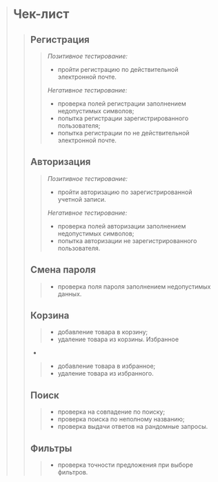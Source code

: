 >Чек-лист
>=
>
>>Регистрация
>>-
>>>*Позитивное тестирование:*
>>>* пройти регистрацию по действительной электронной почте.
>>>
>>>*Негативное тестирование:*
>>>* проверка полей регистрации заполнением недопустимых символов;
>>>* попытка регистрации зарегистрированного пользователя;
>>>* попытка регистрации по не действительной электронной почте.
>>
>>Авторизация
>>-
>>>*Позитивное тестирование:*
>>>* пройти авторизацию по зарегистрированной учетной записи.
>>>
>>>*Негативное тестирование:*
>>>* проверка полей авторизации заполнением недопустимых символов;
>>>* попытка авторизации не зарегистрированного пользователя.
>>
>>Смена пароля
>>-
>>>* проверка поля пароля заполнением недопустимых данных.
>>
>>Корзина
>>-
>>>* добавление товара в корзину;
>>>* удаление товара из корзины.
>>Избранное
>>-
>>>* добавление товара в избранное;
>>>* удаление товара из избранного.
>>
>>Поиск
>>-
>>>* проверка на совпадение по поиску;
>>>* проверка поиска по неполному названию;
>>>* проверка выдачи ответов на рандомные запросы.
>>
>>Фильтры
>>-
>>>* проверка точности предложения при выборе фильтров.
>>
>
